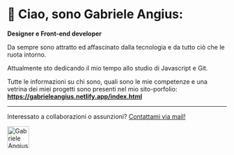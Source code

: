 # 👋 Ciao, sono Gabriele Angius:
**Designer e Front-end developer**

Da sempre sono attratto ed affascinato dalla tecnologia e da tutto ciò che le ruota intorno.

Attualmente sto dedicando il mio tempo allo studio di Javascript e Git.

Tutte le informazioni su chi sono, quali sono le mie competenze e una vetrina dei miei progetti sono presenti nel mio sito-porfolio:
**https://gabrieleangius.netlify.app/index.html**

---

Interessato a collaborazioni o assunzioni?
[Contattami via mail!](mailto:gabrieleangius@protonmail.com)

<img src="https://gabrieleangius.netlify.app/imgs/logo/logoMinimBlack.svg" width="50" height="auto" alt="Gabriele Angius personal logo" title="Gabriele Angius personal logo">
